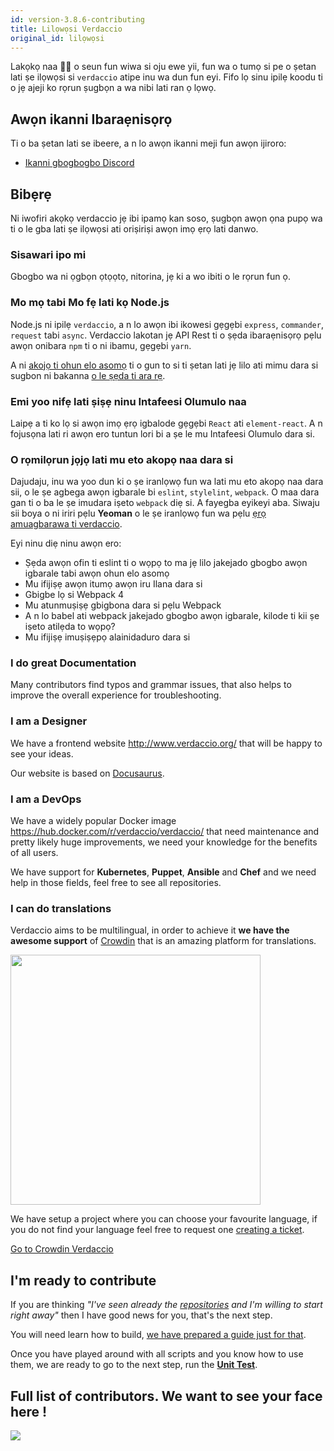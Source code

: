 ```yaml
---
id: version-3.8.6-contributing
title: Lilọwọsi Verdaccio
original_id: lilọwọsi
---
```


Lakọkọ naa 👏👏 o seun fun wiwa si oju ewe yii, fun wa o tumọ si pe o ṣetan lati ṣe ilọwọsi si `verdaccio` atipe inu wa dun fun eyi. Fifo lọ sinu ipilẹ koodu ti o jẹ ajeji ko rọrun ṣugbọn a wa nibi lati ran ọ lọwọ.

## Awọn ikanni Ibaraẹnisọrọ

Ti o ba ṣetan lati se ibeere, a n lo awọn ikanni meji fun awọn ijiroro:

* [Ikanni gbogbogbo Discord](http://chat.verdaccio.org/)

## Bibẹrẹ

Ni iwofiri akọkọ verdaccio jẹ ibi ipamọ kan soso, ṣugbọn awọn ọna pupọ wa ti o le gba lati ṣe ilọwọsi ati oriṣiriṣi awọn imọ ẹrọ lati danwo.

### Sisawari ipo mi

Gbogbo wa ni ọgbọn ọtọọtọ, nitorina, jẹ ki a wo ibiti o le rọrun fun ọ.

### Mo mọ tabi Mo fẹ lati kọ Node.js

Node.js ni ipilẹ `verdaccio`, a n lo awọn ibi ikowesi gẹgẹbi `express`, `commander`, `request` tabi `async`. Verdaccio lakotan jẹ API Rest ti o ṣẹda ibaraẹnisọrọ pẹlu awọn onibara `npm` ti o ni ibamu, gẹgẹbi `yarn`.

A ni [akojọ ti ohun elo asomọ](plugins.md) ti o gun to si ti ṣetan lati jẹ lilo ati mimu dara si sugbon ni bakanna [o le ṣẹda ti ara rẹ](dev-plugins.md).

### Emi yoo nifẹ lati ṣiṣẹ ninu Intafeesi Olumulo naa

Laipẹ a ti ko lọ si awọn imọ ẹrọ igbalode gẹgẹbi `React` ati `element-react`. A n fojusọna lati ri awọn ero tuntun lori bi a ṣe le mu Intafeesi Olumulo dara si.

### O rọmilọrun jọjọ lati mu eto akopọ naa dara si

Dajudaju, inu wa yoo dun ki o ṣe iranlọwọ fun wa lati mu eto akopọ naa dara sii, o le ṣe agbega awọn igbarale bi `eslint`, `stylelint`, `webpack`. O maa dara gan ti o ba le ṣe imudara iṣeto `webpack` diẹ si. A fayegba eyikeyi aba. Siwaju sii boya o ni iriri pẹlu **Yeoman** o le ṣe iranlọwọ fun wa pẹlu [ẹrọ amuagbarawa ti verdaccio](https://github.com/verdaccio/generator-verdaccio-plugin).

Eyi ninu diẹ ninu awọn ero:

* Ṣẹda awọn ofin ti eslint ti o wọpọ to ma jẹ lilo jakejado gbogbo awọn igbarale tabi awọn ohun elo asomọ
* Mu ifijiṣẹ awọn itumọ awọn iru Ilana dara si
* Gbigbe lọ si Webpack 4
* Mu atunmuṣiṣẹ gbigbona dara si pẹlu Webpack
* A n lo babel ati webpack jakejado gbogbo awọn igbarale, kilode ti kii ṣe iṣeto atilẹda to wọpọ?
* Mu ifijiṣẹ imuṣiṣẹpọ alainidaduro dara si

### I do great Documentation

Many contributors find typos and grammar issues, that also helps to improve the overall experience for troubleshooting.

### I am a Designer

We have a frontend website <http://www.verdaccio.org/> that will be happy to see your ideas.

Our website is based on [Docusaurus](https://docusaurus.io/).

### I am a DevOps

We have a widely popular Docker image <https://hub.docker.com/r/verdaccio/verdaccio/> that need maintenance and pretty likely huge improvements, we need your knowledge for the benefits of all users.

We have support for **Kubernetes**, **Puppet**, **Ansible** and **Chef** and we need help in those fields, feel free to see all repositories.

### I can do translations

Verdaccio aims to be multilingual, in order to achieve it **we have the awesome support** of [Crowdin](https://crowdin.com) that is an amazing platform for translations.

<img src="https://d3n8a8pro7vhmx.cloudfront.net/uridu/pages/144/attachments/original/1485948891/Crowdin.png" width="400px" />

We have setup a project where you can choose your favourite language, if you do not find your language feel free to request one [creating a ticket](https://github.com/verdaccio/verdaccio/issues/new).

[Go to Crowdin Verdaccio](https://crowdin.com/project/verdaccio)

## I'm ready to contribute

If you are thinking *"I've seen already the [repositories](repositories.md) and I'm willing to start right away"* then I have good news for you, that's the next step.

You will need learn how to build, [we have prepared a guide just for that](build.md).

Once you have played around with all scripts and you know how to use them, we are ready to go to the next step, run the [**Unit Test**](test.md).

## Full list of contributors. We want to see your face here !

<a href="graphs/contributors"><img src="https://opencollective.com/verdaccio/contributors.svg?width=890&button=false" /></a>
